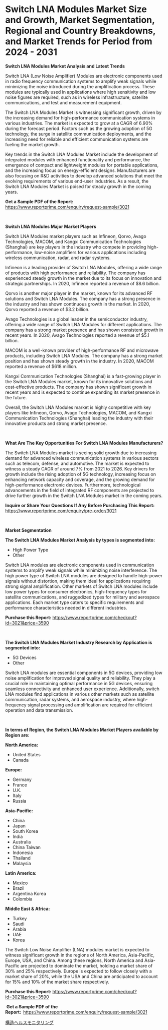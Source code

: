 <p><h1>Switch LNA Modules Market Size and Growth, Market Segmentation, Regional and Country Breakdowns, and Market Trends for Period from 2024 -  2031</h1></p><p><strong>Switch LNA Modules Market Analysis and Latest Trends</strong></p>
<p><p>Switch LNA (Low Noise Amplifier) Modules are electronic components used in radio frequency communication systems to amplify weak signals while minimizing the noise introduced during the amplification process. These modules are typically used in applications where high sensitivity and low noise figures are required, such as in wireless infrastructure, satellite communications, and test and measurement equipment.</p><p>The Switch LNA Modules Market is witnessing significant growth, driven by the increasing demand for high-performance communication systems in various industries. The market is expected to grow at a CAGR of 6.90% during the forecast period. Factors such as the growing adoption of 5G technology, the surge in satellite communication deployments, and the increasing need for reliable and efficient communication systems are fueling the market growth.</p><p>Key trends in the Switch LNA Modules Market include the development of integrated modules with enhanced functionality and performance, the emergence of compact and lightweight modules for portable applications, and the increasing focus on energy-efficient designs. Manufacturers are also focusing on R&D activities to develop advanced solutions that meet the evolving requirements of various end-user industries. As a result, the Switch LNA Modules Market is poised for steady growth in the coming years.</p></p>
<p><strong>Get a Sample PDF of the Report:&nbsp;</strong> <a href="https://www.reportprime.com/enquiry/request-sample/3021">https://www.reportprime.com/enquiry/request-sample/3021</a></p>
<p>&nbsp;</p>
<p><strong>Switch LNA Modules Major Market Players</strong></p>
<p><p>Switch LNA Modules market players such as Infineon, Qorvo, Avago Technologies, MACOM, and Kangxi Communication Technologies (Shanghai) are key players in the industry who compete in providing high-performance, low-noise amplifiers for various applications including wireless communication, radar, and radar systems.</p><p>Infineon is a leading provider of Switch LNA Modules, offering a wide range of products with high performance and reliability. The company has experienced steady growth in the market due to its focus on innovation and strategic partnerships. In 2020, Infineon reported a revenue of $8.6 billion.</p><p>Qorvo is another major player in the market, known for its advanced RF solutions and Switch LNA Modules. The company has a strong presence in the industry and has shown continuous growth in the market. In 2020, Qorvo reported a revenue of $3.2 billion.</p><p>Avago Technologies is a global leader in the semiconductor industry, offering a wide range of Switch LNA Modules for different applications. The company has a strong market presence and has shown consistent growth in recent years. In 2020, Avago Technologies reported a revenue of $5.1 billion.</p><p>MACOM is a well-known provider of high-performance RF and microwave products, including Switch LNA Modules. The company has a strong market position and has shown steady growth in the industry. In 2020, MACOM reported a revenue of $618 million.</p><p>Kangxi Communication Technologies (Shanghai) is a fast-growing player in the Switch LNA Modules market, known for its innovative solutions and cost-effective products. The company has shown significant growth in recent years and is expected to continue expanding its market presence in the future.</p><p>Overall, the Switch LNA Modules market is highly competitive with key players like Infineon, Qorvo, Avago Technologies, MACOM, and Kangxi Communication Technologies (Shanghai) leading the industry with their innovative products and strong market presence.</p></p>
<p>&nbsp;</p>
<p><strong>What Are The Key Opportunities For Switch LNA Modules Manufacturers?</strong></p>
<p><p>The Switch LNA Modules market is seeing solid growth due to increasing demand for advanced wireless communication systems in various sectors such as telecom, defense, and automotive. The market is expected to witness a steady CAGR of around 7% from 2021 to 2026. Key drivers for growth include the rising adoption of 5G technology, increasing focus on enhancing network capacity and coverage, and the growing demand for high-performance electronic devices. Furthermore, technological advancements in the field of integrated RF components are projected to drive further growth in the Switch LNA Modules market in the coming years.</p></p>
<p><strong>Inquire or Share Your Questions If Any Before Purchasing This Report:</strong> <a href="https://www.reportprime.com/enquiry/pre-order/3021">https://www.reportprime.com/enquiry/pre-order/3021</a></p>
<p>&nbsp;</p>
<p><strong>Market Segmentation</strong></p>
<p><strong>The Switch LNA Modules Market Analysis by types is segmented into:</strong></p>
<p><ul><li>High Power Type</li><li>Other</li></ul></p>
<p><p>Switch LNA modules are electronic components used in communication systems to amplify weak signals while minimizing noise interference. The high power type of Switch LNA modules are designed to handle high-power signals without distortion, making them ideal for applications requiring strong signal amplification. Other markets of Switch LNA modules include low power types for consumer electronics, high-frequency types for satellite communications, and ruggedized types for military and aerospace applications. Each market type caters to specific requirements and performance characteristics needed in different industries.</p></p>
<p><strong>Purchase this Report:&nbsp;</strong><a href="https://www.reportprime.com/checkout?id=3021&price=3590">https://www.reportprime.com/checkout?id=3021&price=3590</a></p>
<p>&nbsp;</p>
<p><strong>The Switch LNA Modules Market Industry Research by Application is segmented into:</strong></p>
<p><ul><li>5G Devices</li><li>Other</li></ul></p>
<p><p>Switch LNA modules are essential components in 5G devices, providing low noise amplification for improved signal quality and reliability. They play a crucial role in maintaining optimal performance in 5G devices, ensuring seamless connectivity and enhanced user experience. Additionally, switch LNA modules find applications in various other markets such as satellite communication, radar systems, and aerospace industry, where high-frequency signal processing and amplification are required for efficient operation and data transmission.</p></p>
<p>&nbsp;</p>
<p><strong>In terms of Region, the Switch LNA Modules Market Players available by Region are:</strong></p>
<p>
    <p> <strong> North America: </strong>
        <ul>
            <li>United States</li>
            <li>Canada</li>
        </ul>
        </p> 
    <p> <strong> Europe: </strong>
        <ul>
            <li>Germany</li>
            <li>France</li>
            <li>U.K.</li>
            <li>Italy</li>
            <li>Russia</li>
        </ul>
        </p> 
    <p> <strong> Asia-Pacific: </strong>
        <ul>
            <li>China</li>
            <li>Japan</li>
            <li>South Korea</li>
            <li>India</li>
            <li>Australia</li>
            <li>China Taiwan</li>
            <li>Indonesia</li>
            <li>Thailand</li>
            <li>Malaysia</li>
        </ul>
        </p> 
    <p> <strong> Latin America: </strong>
        <ul>
            <li>Mexico</li>
            <li>Brazil</li>
            <li>Argentina Korea</li>
            <li>Colombia</li>
        </ul>
        </p> 
    <p> <strong> Middle East & Africa: </strong>
        <ul>
            <li>Turkey</li>
            <li>Saudi</li>
            <li>Arabia</li>
            <li>UAE</li>
            <li>Korea</li>
        </ul>
    </p>
    </p>
<p><p>The Switch Low Noise Amplifier (LNA) modules market is expected to witness significant growth in the regions of North America, Asia-Pacific, Europe, USA, and China. Among these regions, North America and Asia-Pacific are projected to dominate the market, holding a market share of 30% and 25% respectively. Europe is expected to follow closely with a market share of 20%, while the USA and China are anticipated to account for 15% and 10% of the market share respectively.</p></p>
<p><strong>Purchase this Report: </strong><a href="https://www.reportprime.com/checkout?id=3021&price=3590">https://www.reportprime.com/checkout?id=3021&price=3590</a></p>
<p>&nbsp;<strong>Get a Sample PDF of the Report:&nbsp;&nbsp;</strong><a href="https://www.reportprime.com/enquiry/request-sample/3021">https://www.reportprime.com/enquiry/request-sample/3021</a></p>
<p><strong></strong></p>
<p><p><a href="https://github.com/SarahFahey88/Market-Research-Report-List-1/blob/main/157426112880.md">構造ヘルスモニタリング</a></p></p>